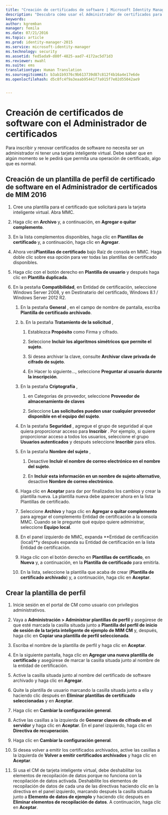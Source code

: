 ```yaml
---
title: "Creación de certificados de software | Microsoft Identity Manager"
description: "Descubra cómo usar el Administrador de certificados para crear y renovar certificados de software con las plantillas de perfil."
keywords: 
author: kgremban
manager: femila
ms.date: 07/21/2016
ms.topic: article
ms.prod: identity-manager-2015
ms.service: microsoft-identity-manager
ms.technology: security
ms.assetid: fed5ada9-d80f-4825-aad7-4172ac5d71d3
ms.reviewer: mwahl
ms.suite: ems
translationtype: Human Translation
ms.sourcegitcommit: b3ab1b9376c9b613739d87c812f4b16a4e17e6de
ms.openlocfilehash: d5c8fc4f9a3eaab95441f7a915f7e02d55042ae9


---
```


# Creación de certificados de software con el Administrador de certificados
Para inscribir y renovar certificados de software no necesita ser un administrador ni tener una tarjeta inteligente virtual. Debe saber que en algún momento se le pedirá que permita una operación de certificado, algo que es normal.

## Creación de un plantilla de perfil de certificado de software en el Administrador de certificados de MIM 2016

1.  Cree una plantilla para el certificado que solicitará para la tarjeta inteligente virtual. Abra MMC.

2.  Haga clic en **Archivo** y, a continuación, en **Agregar o quitar complemento**.

3.  En la lista complementos disponibles, haga clic en **Plantillas de certificado** y, a continuación, haga clic en **Agregar**.

4.  Ahora verá**Plantillas de certificado** bajo Raíz de consola en MMC. Haga doble clic sobre esa opción para ver todas las plantillas de certificado disponibles.

5.  Haga clic con el botón derecho en **Plantilla de usuario** y después haga clic en **Plantilla duplicada**.

6.  En la pestaña **Compatibilidad**, en Entidad de certificación, seleccione Windows Server 2008, y en Destinatario del certificado, Windows 8.1 / Windows Server 2012 R2.

    1.  En la pestaña **General** , en el campo de nombre de pantalla, escriba **Plantilla de certificado archivado**.

    2.  b.  En la pestaña **Tratamiento de la solicitud** ,

        1.  Establezca **Propósito** como Firma y cifrado.

        2.  Seleccione **Incluir los algoritmos simétricos que permite el sujeto**.

        3.  Si desea archivar la clave, consulte **Archivar clave privada de cifrado de sujeto**.

        4.  En Hacer lo siguiente..., seleccione **Preguntar al usuario durante la inscripción**.

    3.  En la pestaña **Criptografía** ,

        1.  en Categorías de proveedor, seleccione **Proveedor de almacenamiento de claves**

        2.  Seleccione **Las solicitudes pueden usar cualquier proveedor disponible en el equipo del sujeto**.

    4.  En la pestaña **Seguridad** , agregue el grupo de seguridad al que quiera proporcionar acceso para **Inscribir** . Por ejemplo, si quiere proporcionar acceso a todos los usuarios, seleccione el grupo **Usuarios autenticados** y después seleccione **Inscribir** para ellos.

    5.  En la pestaña **Nombre del sujeto** ,

        1.  Desactive **Incluir el nombre de correo electrónico en el nombre del sujeto**.

        2.  En **Incluir esta información en un nombre de sujeto alternativo**, desactive **Nombre de correo electrónico**.

    6.  Haga clic en **Aceptar** para dar por finalizados los cambios y crear la plantilla nueva. La plantilla nueva debe aparecer ahora en la lista Plantillas de certificado.

    7.  Seleccione **Archivo** y haga clic en **Agregar o quitar complemento** para agregar el complemento Entidad de certificación a la consola MMC. Cuando se le pregunte qué equipo quiere administrar, seleccione **Equipo local**.

    8.  En el panel izquierdo de MMC, expanda **Entidad de certificación (local)**y después expanda su Entidad de certificación en la lista Entidad de certificación.

    9. Haga clic con el botón derecho en **Plantillas de certificado**, en **Nueva** y, a continuación, en la **Plantilla de certificado** para emitirla.

    10. En la lista, seleccione la plantilla que acaba de crear (**Plantilla de certificado archivado**) y, a continuación, haga clic en **Aceptar**.

## Crear la plantilla de perfil

1.  Inicie sesión en el portal de CM como usuario con privilegios administrativos.

2.  Vaya a **Administración &gt; Administrar plantillas de perfil** y asegúrese de que esté marcada la casilla situada junto a **Plantilla del perfil de inicio de sesión de la tarjeta inteligente de ejemplo de MIM CM** y, después, haga clic en **Copiar una plantilla de perfil seleccionada**.

3.  Escriba el nombre de la plantilla de perfil y haga clic en **Aceptar**.

4.  En la siguiente pantalla, haga clic en **Agregar una nueva plantilla de certificado** y asegúrese de marcar la casilla situada junto al nombre de la entidad de certificación.

5.  Active la casilla situada junto al nombre del certificado de software archivado y haga clic en **Agregar**.

6.  Quite la plantilla de usuario marcando la casilla situada junto a ella y haciendo clic después en **Eliminar plantillas de certificado seleccionadas** y en **Aceptar**.

7.  Haga clic en **Cambiar la configuración general**.

8.  Active las casillas a la izquierda de **Generar claves de cifrado en el servidor** y haga clic en **Aceptar**. En el panel izquierdo, haga clic en **Directiva de recuperación**.

9. Haga clic en **Cambiar la configuración general**.

10. Si desea volver a emitir los certificados archivados, active las casillas a la izquierda de **Volver a emitir certificados archivados** y haga clic en **Aceptar**.

11. Si usa el CM de tarjeta inteligente virtual, debe deshabilitar los elementos de recopilación de datos porque no funciona con la recopilación de datos activada. Deshabilite los elementos de recopilación de datos de cada una de las directivas haciendo clic en la directiva en el panel izquierdo, marcando después la casilla situada junto a **Elemento de datos de ejemplo** y haciendo clic después en **Eliminar elementos de recopilación de datos**. A continuación, haga clic en **Aceptar**.



<!--HONumber=Jul16_HO3-->


